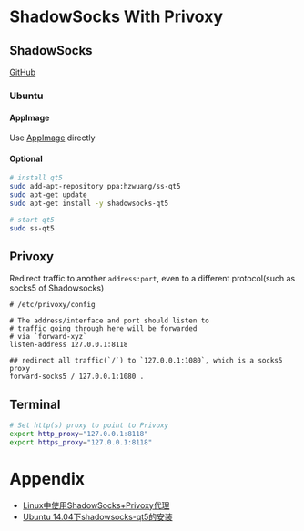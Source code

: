 # ShadowSocks With Privoxy

## ShadowSocks

[GitHub](https://github.com/shadowsocks)

### Ubuntu

#### AppImage

Use [AppImage](https://github.com/shadowsocks/shadowsocks-qt5/wiki/Installation#appimage) directly

#### Optional

```bash
# install qt5
sudo add-apt-repository ppa:hzwuang/ss-qt5
sudo apt-get update
sudo apt-get install -y shadowsocks-qt5

# start qt5
sudo ss-qt5
```

## Privoxy

Redirect traffic to another `address:port`, even to a different protocol(such as socks5 of Shadowsocks)

```confg
# /etc/privoxy/config

# The address/interface and port should listen to
# traffic going through here will be forwarded
# via `forward-xyz`
listen-address 127.0.0.1:8118

## redirect all traffic(`/`) to `127.0.0.1:1080`, which is a socks5 proxy
forward-socks5 / 127.0.0.1:1080 .
```

## Terminal

```bash
# Set http(s) proxy to point to Privoxy
export http_proxy="127.0.0.1:8118"
export https_proxy="127.0.0.1:8118"
```

# Appendix

- [Linux中使用ShadowSocks+Privoxy代理](https://docs.lvrui.io/2016/12/12/Linux%E4%B8%AD%E4%BD%BF%E7%94%A8ShadowSocks-Privoxy%E4%BB%A3%E7%90%86/)
- [Ubuntu 14.04下shadowsocks-qt5的安装](https://my.oschina.net/HeAlvin/blog/487954)
